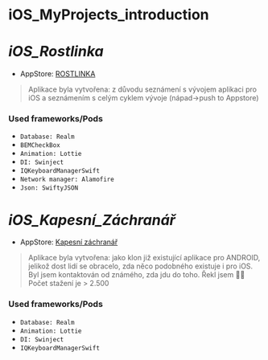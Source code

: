 # iOS_MyProjects_introduction

# _iOS_Rostlinka_
- AppStore: [ROSTLINKA](https://apps.apple.com/us/app/rostlinka/id1462197358)

> Aplikace byla vytvořena: 
> z důvodu seznámení s vývojem aplikaci pro iOS
> a seznámením s celým cyklem vývoje (nápad->push to Appstore)

### Used frameworks/Pods
- `Database: Realm`
- `BEMCheckBox`
- `Animation: Lottie`
- `DI: Swinject`
- `IQKeyboardManagerSwift`
- `Network manager: Alamofire`
- `Json: SwiftyJSON`




# _iOS_Kapesní_Záchranář_
- AppStore: [Kapesní záchranář](https://apps.apple.com/us/app/kapesn%C3%AD-záchranář/id1510135161)

> Aplikace byla vytvořena: 
> jako klon již existující aplikace pro ANDROID, jelikož dost lidí se obracelo, zda něco podobného existuje i pro iOS. 
> Byl jsem kontaktován od známého, zda jdu do toho. Řekl jsem 🤜🤛
> Počet stažení je > 2.500 

### Used frameworks/Pods
- `Database: Realm`
- `Animation: Lottie`
- `DI: Swinject`
- `IQKeyboardManagerSwift`
